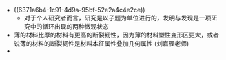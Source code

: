 - ((6371a6b4-1c91-4d9a-95bf-52e2a4c4e2ce))
	- 对于个人研究者而言，研究是以子题为单位进行的，发明与发现是一项研究中的循环出现的两种微观状态
- 薄的材料比厚的材料有更高的断裂韧性，因为薄的材料塑性变形区更大，或者说薄的材料的断裂韧性是材料本征属性叠加几何属性 (刘嘉辰老师)
-
